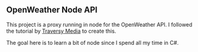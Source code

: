 ## OpenWeather Node API

This project is a proxy running in node for the OpenWeather API. I followed the tutorial by [Traversy Media](https://www.youtube.com/watch?v=ZGymN8aFsv4) to create this.

The goal here is to learn a bit of node since I spend all my time in C#.